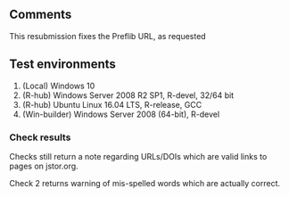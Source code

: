## Comments

This resubmission fixes the Preflib URL, as requested

## Test environments

1. (Local) Windows 10
2. (R-hub) Windows Server 2008 R2 SP1, R-devel, 32/64 bit
3. (R-hub) Ubuntu Linux 16.04 LTS, R-release, GCC
4. (Win-builder) Windows Server 2008 (64-bit), R-devel
    
### Check results

Checks still return a note regarding URLs/DOIs which are valid links to pages on jstor.org.

Check 2 returns warning of mis-spelled words which are actually correct.
